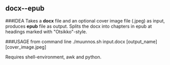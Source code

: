 ## docx--epub
###IDEA
Takes a **docx** file and an optional cover image file (.jpeg) as input, produces **epub** file as output.
Splits the docx into chapters in epub at headings marked with "Otsikko"-style.

###USAGE
from command line ./muunnos.sh input.docx [output_name] [cover_image.jpeg]

Requires shell-environment, awk and python.
